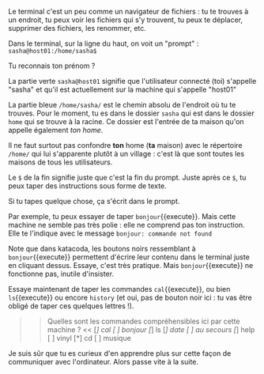 
Le terminal c'est un peu comme un navigateur de fichiers : tu te trouves à un endroit, tu peux voir les fichiers qui s'y trouvent, tu peux te déplacer, supprimer des fichiers, les renommer, etc.

Dans le terminal, sur la ligne du haut, on voit un "prompt" :
`sasha@host01:/home/sasha$`

Tu reconnais ton prénom ?

La partie verte `sasha@host01` signifie que l'utilisateur connecté (toi) s'appelle "sasha" et qu'il est actuellement sur la machine qui s'appelle "host01"

La partie bleue `/home/sasha/` est le chemin absolu de l'endroit où tu te trouves. Pour le moment, tu es dans le dossier `sasha` qui est dans le dossier `home` qui se trouve à la racine.
Ce dossier est l'entrée de ta maison qu'on appelle également *ton home*.

Il ne faut surtout pas confondre **ton** home (**ta** maison) avec le répertoire `/home/` qui lui s'apparente plutôt à un village : c'est là que sont toutes les maisons de tous les utilisateurs.

Le `$` de la fin signifie juste que c'est la fin du prompt. Juste après ce `$`, tu peux taper des instructions sous forme de texte.

Si tu tapes quelque chose, ça s'écrit dans le prompt.

Par exemple, tu peux essayer de taper `bonjour`{{execute}}. Mais cette machine ne semble pas très polie : elle ne comprend pas ton instruction. Elle te l'indique avec le message
`bonjour: commande not found`

Note que dans katacoda, les boutons noirs ressemblant à `bonjour`{{execute}} permettent d'écrire leur contenu dans le terminal juste en cliquant dessus. Essaye, c'est très pratique.
Mais `bonjour`{{execute}} ne fonctionne pas, inutile d'insister.

Essaye maintenant de taper les commandes `cal`{{execute}}, ou bien `ls`{{execute}} ou encore `history` (et oui, pas de bouton noir ici : tu vas être obligé de taper ces quelques lettres !).

>> Quelles sont les commandes compréhensibles ici par cette machine ? <<
[*] cal
[ ] bonjour
[*] ls
[*] date
[ ] au secours
[*] help
[ ] vinyl
[*] cd
[ ] musique


Je suis sûr que tu es curieux d'en apprendre plus sur cette façon de communiquer avec l'ordinateur. Alors passe vite à la suite.
